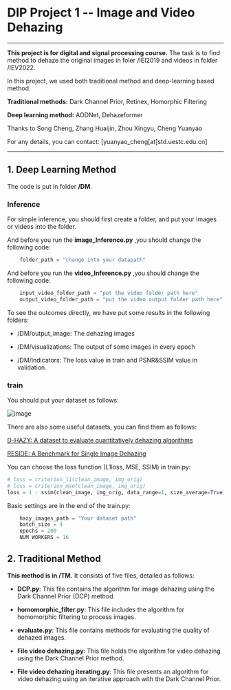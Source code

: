 # DIP Project 1 -- Image and Video Dehazing 


------------

**This project is for digital and signal processing course.** The task is to find method to dehaze the original images in foler /IEI2019 and videos in folder /IEV2022.

In this project, we used both traditional method and deep-learning based method.

**Traditional methods:** Dark Channel Prior, Retinex, Homorphic Filtering

**Deep learning method:** AODNet, Dehazeformer

Thanks to Song Cheng, Zhang Huaijin, Zhou Xingyu, Cheng Yuanyao

For any details, you can contact: [yuanyao_cheng[at]std.uestc.edu.cn]

------------
## 1. Deep Learning Method
The code is put in folder **/DM**.  
### Inference
For simple inference, you should first create a folder, and put your images or videos into the folder.

And before you run the **image_Inference.py** ,you should change the following code:
```python
    folder_path = "change into your datapath"
```

And before you run the **video_Inference.py** ,you should change the following code:
```python
    input_video_folder_path = "put the video folder path here"
    output_video_folder_path = "put the video output folder path here"
```

To see the outcomes directly, we have put some results in the following folders:

- /DM/output_image: The dehazing images

- /DM/visualizations: The output of some images in every epoch

- /DM/indicators: The loss value in train and PSNR&SSIM value in validation.


### train
You should put your dataset as follows:

![image](https://github.com/user-attachments/assets/8b545fca-f62c-4901-9e40-bd823d3734e5)


There are also some useful datasets, you can find them as follows:

[D-HAZY: A dataset to evaluate quantitatively dehazing algorithms](http://https://ieeexplore.ieee.org/document/7532754 "D-HAZY: A dataset to evaluate quantitatively dehazing algorithms") 

[RESIDE: A Benchmark for Single Image Dehazing](https://sites.google.com/view/reside-dehaze-datasets/reside-standard "RESIDE: A Benchmark for Single Image Dehazing")

You can choose the loss function (L1loss, MSE, SSIM) in train.py:
```python
# loss = criterion_l1(clean_image, img_orig)
# loss = criterion_mse(clean_image, img_orig)
loss = 1 - ssim(clean_image, img_orig, data_range=1, size_average=True)
```


Basic settings are in the end of the train.py:
```python
    hazy_images_path = "Your dataset path"
    batch_size = 4
    epochs = 200
    NUM_WORKERS = 16
```

## 2. Traditional Method
**This method is in /TM.** It consists of five files, detailed as follows:


- **DCP.py**: This file contains the algorithm for image dehazing using the Dark Channel Prior (DCP) method.
  
- **homomorphic_filter.py**: This file includes the algorithm for homomorphic filtering to process images.
  
- **evaluate.py**: This file contains methods for evaluating the quality of dehazed images.
  
- **File video dehazing.py**: This file holds the algorithm for video dehazing using the Dark Channel Prior method.
  
- **File video dehazing iterating.py**: This file presents an algorithm for video dehazing using an iterative approach with the Dark Channel Prior.
